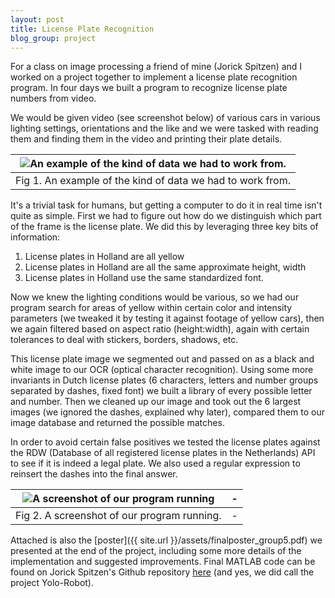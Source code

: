```yaml
---
layout: post
title: License Plate Recognition
blog_group: project
---
```

For a class on image processing a friend of mine (Jorick Spitzen) and I worked on a project together to implement a license plate recognition program. In four days we built a program to recognize license plate numbers from video.

We would be given video (see screenshot below) of various cars in various lighting settings, orientations and the like and we were tasked with reading them and finding them in the video and printing their plate details.

|![An example of the kind of data we had to work from.]({{site.url}}/images/license_plate/frame2.jpg)|
|---|
|Fig 1. An example of the kind of data we had to work from.|

It's a trivial task for humans, but getting a computer to do it in real time isn't quite as simple. First we had to figure out how do we distinguish which part of the frame is the license plate. We did this by leveraging three key bits of information:
1. License plates in Holland are all yellow
2. License plates in Holland are all the same approximate height, width
3. License plates in Holland use the same standardized font.

Now we knew the lighting conditions would be various, so we had our program search for areas of yellow within certain color and intensity parameters (we tweaked it by testing it against footage of yellow cars), then we again filtered based on aspect ratio (height:width), again with certain tolerances to deal with stickers, borders, shadows, etc.

This license plate image we segmented out and passed on as a black and white image to our OCR (optical character recognition). Using some more invariants in Dutch license plates (6 characters, letters and number groups separated by dashes, fixed font) we built a library of every possible letter and number. Then we cleaned up our image and took out the 6 largest images (we ignored the dashes, explained why later), compared them to our image database and returned the possible matches.

In order to avoid certain false positives we tested the license plates against the RDW (Database of all registered license plates in the Netherlands) API to see if it is indeed a legal plate. We also used a regular expression to reinsert the dashes into the final answer.

|![A screenshot of our program running]({{site.url}}/images/license_plate/screenshot2.jpg)|-|
|---|-|
|Fig 2. A screenshot of our program running.|-|
Attached is also the [poster]({{ site.url }}/assets/finalposter_group5.pdf) we presented at the end of the project, including some more details of the implementation and suggested improvements. Final MATLAB code can be found on Jorick Spitzen's Github repository [here](https://github.com/jspitzen/yolo-robot) (and yes, we did call the project Yolo-Robot).